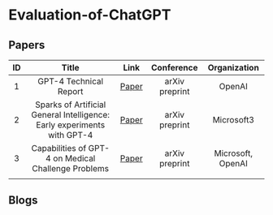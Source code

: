 # Evaluation-of-ChatGPT

## Papers

|  ID  |                            Title                             |                   Link                    |   Conference   |   Organization    |
| :--: | :----------------------------------------------------------: | :---------------------------------------: | :------------: | :---------------: |
|  1   |                    GPT-4 Technical Report                    |                 [Paper]()                 | arXiv preprint |      OpenAI       |
|  2   | Sparks of Artificial General Intelligence: Early experiments with GPT-4 | [Paper](https://arxiv.org/abs/2303.12712) | arXiv preprint |    Microsoft3     |
|  3   |     Capabilities of GPT-4 on Medical Challenge Problems      | [Paper](https://arxiv.org/abs/2303.13375) | arXiv preprint | Microsoft, OpenAI |
|      |                                                              |                                           |                |                   |



## Blogs

